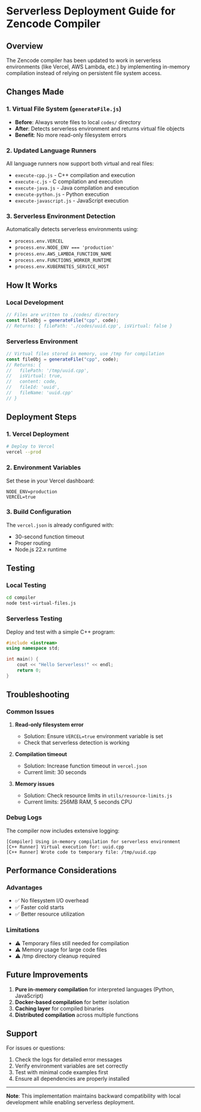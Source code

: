 # Serverless Deployment Guide for Zencode Compiler

## Overview

The Zencode compiler has been updated to work in serverless environments (like Vercel, AWS Lambda, etc.) by implementing in-memory compilation instead of relying on persistent file system access.

## Changes Made

### 1. Virtual File System (`generateFile.js`)

- **Before**: Always wrote files to local `codes/` directory
- **After**: Detects serverless environment and returns virtual file objects
- **Benefit**: No more read-only filesystem errors

### 2. Updated Language Runners

All language runners now support both virtual and real files:

- `execute-cpp.js` - C++ compilation and execution
- `execute-c.js` - C compilation and execution
- `execute-java.js` - Java compilation and execution
- `execute-python.js` - Python execution
- `execute-javascript.js` - JavaScript execution

### 3. Serverless Environment Detection

Automatically detects serverless environments using:

- `process.env.VERCEL`
- `process.env.NODE_ENV === 'production'`
- `process.env.AWS_LAMBDA_FUNCTION_NAME`
- `process.env.FUNCTIONS_WORKER_RUNTIME`
- `process.env.KUBERNETES_SERVICE_HOST`

## How It Works

### Local Development

```javascript
// Files are written to ./codes/ directory
const fileObj = generateFile("cpp", code);
// Returns: { filePath: './codes/uuid.cpp', isVirtual: false }
```

### Serverless Environment

```javascript
// Virtual files stored in memory, use /tmp for compilation
const fileObj = generateFile("cpp", code);
// Returns: {
//   filePath: '/tmp/uuid.cpp',
//   isVirtual: true,
//   content: code,
//   fileId: 'uuid',
//   fileName: 'uuid.cpp'
// }
```

## Deployment Steps

### 1. Vercel Deployment

```bash
# Deploy to Vercel
vercel --prod
```

### 2. Environment Variables

Set these in your Vercel dashboard:

```
NODE_ENV=production
VERCEL=true
```

### 3. Build Configuration

The `vercel.json` is already configured with:

- 30-second function timeout
- Proper routing
- Node.js 22.x runtime

## Testing

### Local Testing

```bash
cd compiler
node test-virtual-files.js
```

### Serverless Testing

Deploy and test with a simple C++ program:

```cpp
#include <iostream>
using namespace std;

int main() {
    cout << "Hello Serverless!" << endl;
    return 0;
}
```

## Troubleshooting

### Common Issues

1. **Read-only filesystem error**
   - Solution: Ensure `VERCEL=true` environment variable is set
   - Check that serverless detection is working

2. **Compilation timeout**
   - Solution: Increase function timeout in `vercel.json`
   - Current limit: 30 seconds

3. **Memory issues**
   - Solution: Check resource limits in `utils/resource-limits.js`
   - Current limits: 256MB RAM, 5 seconds CPU

### Debug Logs

The compiler now includes extensive logging:

```
[Compiler] Using in-memory compilation for serverless environment
[C++ Runner] Virtual execution for: uuid.cpp
[C++ Runner] Wrote code to temporary file: /tmp/uuid.cpp
```

## Performance Considerations

### Advantages

- ✅ No filesystem I/O overhead
- ✅ Faster cold starts
- ✅ Better resource utilization

### Limitations

- ⚠️ Temporary files still needed for compilation
- ⚠️ Memory usage for large code files
- ⚠️ /tmp directory cleanup required

## Future Improvements

1. **Pure in-memory compilation** for interpreted languages (Python, JavaScript)
2. **Docker-based compilation** for better isolation
3. **Caching layer** for compiled binaries
4. **Distributed compilation** across multiple functions

## Support

For issues or questions:

1. Check the logs for detailed error messages
2. Verify environment variables are set correctly
3. Test with minimal code examples first
4. Ensure all dependencies are properly installed

---

**Note**: This implementation maintains backward compatibility with local development while enabling serverless deployment.
